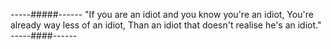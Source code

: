 -----#####------
"If you are an idiot and you know  you're an idiot,
You're already way less of an idiot, 
Than an idiot that doesn't realise he's an idiot."
-----####------

